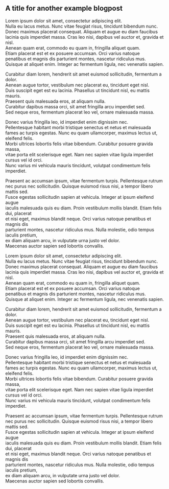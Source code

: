 
## A title for another example blogpost
 
Lorem ipsum dolor sit amet, consectetur adipiscing elit.  
Nulla eu lacus metus. Nunc vitae feugiat risus, tincidunt bibendum nunc.  
Donec maximus placerat consequat. Aliquam et augue eu diam faucibus  
lacinia quis imperdiet massa. Cras leo nisi, dapibus vel auctor et, gravida et nisl.  
Aenean quam erat, commodo eu quam in, fringilla aliquet quam.  
Etiam placerat est et ex posuere accumsan. Orci varius natoque  
penatibus et magnis dis parturient montes, nascetur ridiculus mus.  
Quisque at aliquet enim. Integer ac fermentum ligula, nec venenatis sapien.  

Curabitur diam lorem, hendrerit sit amet euismod sollicitudin, fermentum a dolor.   
Aenean augue tortor, vestibulum nec placerat eu, tincidunt eget nisl.   
Duis suscipit eget est eu lacinia. Phasellus ut tincidunt nisl, eu mattis mauris.  
Praesent quis malesuada eros, at aliquam nulla.  
Curabitur dapibus massa orci, sit amet fringilla arcu imperdiet sed.  
Sed neque eros, fermentum placerat leo vel, ornare malesuada massa.  

Donec varius fringilla leo, id imperdiet enim dignissim nec.   
Pellentesque habitant morbi tristique senectus et netus et malesuada   
fames ac turpis egestas. Nunc eu quam ullamcorper, maximus lectus ut, eleifend felis.   
Morbi ultrices lobortis felis vitae bibendum. Curabitur posuere gravida massa,  
vitae porta elit scelerisque eget. Nam nec sapien vitae ligula imperdiet cursus vel id orci.  
Nunc varius mi vehicula mauris tincidunt, volutpat condimentum felis imperdiet.  

Praesent ac accumsan ipsum, vitae fermentum turpis. Pellentesque rutrum  
nec purus nec sollicitudin. Quisque euismod risus nisi, a tempor libero mattis sed.  
Fusce egestas sollicitudin sapien at vehicula. Integer at ipsum eleifend augue  
iaculis malesuada quis eu diam. Proin vestibulum mollis blandit. Etiam felis dui, placerat  
et nisi eget, maximus blandit neque. Orci varius natoque penatibus et magnis dis  
parturient montes, nascetur ridiculus mus. Nulla molestie, odio tempus iaculis pretium,  
ex diam aliquam arcu, in vulputate urna justo vel dolor.  
Maecenas auctor sapien sed lobortis convallis.  

Lorem ipsum dolor sit amet, consectetur adipiscing elit.   
Nulla eu lacus metus. Nunc vitae feugiat risus, tincidunt bibendum nunc.   
Donec maximus placerat consequat. Aliquam et augue eu diam faucibus   
lacinia quis imperdiet massa. Cras leo nisi, dapibus vel auctor et, gravida et nisl.   
Aenean quam erat, commodo eu quam in, fringilla aliquet quam.  
Etiam placerat est et ex posuere accumsan. Orci varius natoque  
penatibus et magnis dis parturient montes, nascetur ridiculus mus.  
Quisque at aliquet enim. Integer ac fermentum ligula, nec venenatis sapien.  

Curabitur diam lorem, hendrerit sit amet euismod sollicitudin, fermentum a dolor.  
Aenean augue tortor, vestibulum nec placerat eu, tincidunt eget nisl.  
Duis suscipit eget est eu lacinia. Phasellus ut tincidunt nisl, eu mattis mauris.  
Praesent quis malesuada eros, at aliquam nulla.  
Curabitur dapibus massa orci, sit amet fringilla arcu imperdiet sed.  
Sed neque eros, fermentum placerat leo vel, ornare malesuada massa.  

Donec varius fringilla leo, id imperdiet enim dignissim nec.  
Pellentesque habitant morbi tristique senectus et netus et malesuada  
fames ac turpis egestas. Nunc eu quam ullamcorper, maximus lectus ut, eleifend felis.  
Morbi ultrices lobortis felis vitae bibendum. Curabitur posuere gravida massa,  
vitae porta elit scelerisque eget. Nam nec sapien vitae ligula imperdiet cursus vel id orci.  
Nunc varius mi vehicula mauris tincidunt, volutpat condimentum felis imperdiet.  

Praesent ac accumsan ipsum, vitae fermentum turpis. Pellentesque rutrum  
nec purus nec sollicitudin. Quisque euismod risus nisi, a tempor libero mattis sed.   
Fusce egestas sollicitudin sapien at vehicula. Integer at ipsum eleifend augue   
iaculis malesuada quis eu diam. Proin vestibulum mollis blandit. Etiam felis dui, placerat   
et nisi eget, maximus blandit neque. Orci varius natoque penatibus et magnis dis   
parturient montes, nascetur ridiculus mus. Nulla molestie, odio tempus iaculis pretium,   
ex diam aliquam arcu, in vulputate urna justo vel dolor.   
Maecenas auctor sapien sed lobortis convallis.   
         
         
     
